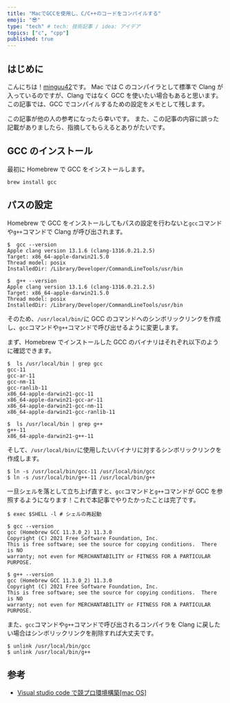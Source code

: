 ```yaml
---
title: "MacでGCCを使用し、C/C++のコードをコンパイルする"
emoji: "😎"
type: "tech" # tech: 技術記事 / idea: アイデア
topics: ["c", "cpp"]
published: true
---
```


## はじめに

こんにちは！[minguu42](https://twitter.com/minguu42)です。
Mac では C のコンパイラとして標準で Clang が入っているのですが、Clang ではなく GCC を使いたい場合もあると思います。
この記事では、GCC でコンパイルするための設定をメモとして残します。

この記事が他の人の参考になったら幸いです。
また、この記事の内容に誤った記載がありましたら、指摘してもらえるとありがたいです。

## GCC のインストール

最初に Homebrew で GCC をインストールします。

```bash:terminal
brew install gcc
```

## パスの設定

Homebrew で GCC をインストールしてもパスの設定を行わないと`gcc`コマンドや`g++`コマンドで Clang が呼び出されます。

```bash:terminal
$  gcc --version
Apple clang version 13.1.6 (clang-1316.0.21.2.5)
Target: x86_64-apple-darwin21.5.0
Thread model: posix
InstalledDir: /Library/Developer/CommandLineTools/usr/bin

$  g++ --version
Apple clang version 13.1.6 (clang-1316.0.21.2.5)
Target: x86_64-apple-darwin21.5.0
Thread model: posix
InstalledDir: /Library/Developer/CommandLineTools/usr/bin
```

そのため、`/usr/local/bin/`に GCC のコマンドへのシンボリックリンクを作成し、`gcc`コマンドや`g++`コマンドで呼び出せるように変更します。

まず、Homebrew でインストールした GCC のバイナリはそれぞれ以下のように確認できます。

```bash:terminal
$  ls /usr/local/bin | grep gcc
gcc-11
gcc-ar-11
gcc-nm-11
gcc-ranlib-11
x86_64-apple-darwin21-gcc-11
x86_64-apple-darwin21-gcc-ar-11
x86_64-apple-darwin21-gcc-nm-11
x86_64-apple-darwin21-gcc-ranlib-11

$  ls /usr/local/bin | grep g++
g++-11
x86_64-apple-darwin21-g++-11
```

そして、`/usr/local/bin/`に使用したいバイナリに対するシンボリックリンクを作成します。

```bash:terminal
$ ln -s /usr/local/bin/gcc-11 /usr/local/bin/gcc
$ ln -s /usr/local/bin/g++-11 /usr/local/bin/g++
```

一旦シェルを落として立ち上げ直すと、`gcc`コマンドと`g++`コマンドが GCC を参照するようになります！これで本記事でやりたかったことは完了です。

```bash:terminal
$ exec $SHELL -l # シェルの再起動

$ gcc --version
gcc (Homebrew GCC 11.3.0_2) 11.3.0
Copyright (C) 2021 Free Software Foundation, Inc.
This is free software; see the source for copying conditions.  There is NO
warranty; not even for MERCHANTABILITY or FITNESS FOR A PARTICULAR PURPOSE.

$ g++ --version
gcc (Homebrew GCC 11.3.0_2) 11.3.0
Copyright (C) 2021 Free Software Foundation, Inc.
This is free software; see the source for copying conditions.  There is NO
warranty; not even for MERCHANTABILITY or FITNESS FOR A PARTICULAR PURPOSE.
```

また、`gcc`コマンドや`g++`コマンドで呼び出されるコンパイラを Clang に戻したい場合はシンボリックリンクを削除すれば大丈夫です。

```bash:terminal
$ unlink /usr/local/bin/gcc
$ unlink /usr/local/bin/g++
```

## 参考

- [Visual studio code で競プロ環境構築[mac OS]](https://qiita.com/EngTks/items/ffa2a7b4d264e7a052c6)

